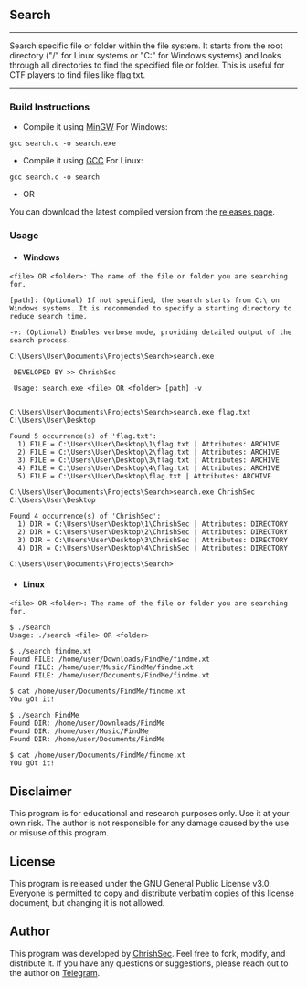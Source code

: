 ## Search

---

Search specific file or folder within the file system. It starts from the root directory ("/" for Linux systems or "C:\" for Windows systems) and looks through all directories to find the specified file or folder. This is useful for CTF players to find files like flag.txt.

---

### Build Instructions

- Compile it using [MinGW](https://www.mingw-w64.org/) For Windows:

```gcc search.c -o search.exe```

- Compile it using [GCC](https://gcc.gnu.org/install/) For Linux:

```gcc search.c -o search```

- OR

You can download the latest compiled version from the [releases page]().

### Usage

- #### Windows

```
<file> OR <folder>: The name of the file or folder you are searching for.

[path]: (Optional) If not specified, the search starts from C:\ on Windows systems. It is recommended to specify a starting directory to reduce search time.

-v: (Optional) Enables verbose mode, providing detailed output of the search process.
```

```
C:\Users\User\Documents\Projects\Search>search.exe

 DEVELOPED BY >> ChrishSec

 Usage: search.exe <file> OR <folder> [path] -v


C:\Users\User\Documents\Projects\Search>search.exe flag.txt C:\Users\User\Desktop

Found 5 occurrence(s) of 'flag.txt':
  1) FILE = C:\Users\User\Desktop\1\flag.txt | Attributes: ARCHIVE
  2) FILE = C:\Users\User\Desktop\2\flag.txt | Attributes: ARCHIVE
  3) FILE = C:\Users\User\Desktop\3\flag.txt | Attributes: ARCHIVE
  4) FILE = C:\Users\User\Desktop\4\flag.txt | Attributes: ARCHIVE
  5) FILE = C:\Users\User\Desktop\flag.txt | Attributes: ARCHIVE

C:\Users\User\Documents\Projects\Search>search.exe ChrishSec C:\Users\User\Desktop

Found 4 occurrence(s) of 'ChrishSec':
  1) DIR = C:\Users\User\Desktop\1\ChrishSec | Attributes: DIRECTORY
  2) DIR = C:\Users\User\Desktop\2\ChrishSec | Attributes: DIRECTORY
  3) DIR = C:\Users\User\Desktop\3\ChrishSec | Attributes: DIRECTORY
  4) DIR = C:\Users\User\Desktop\4\ChrishSec | Attributes: DIRECTORY

C:\Users\User\Documents\Projects\Search>
```

- #### Linux

```
<file> OR <folder>: The name of the file or folder you are searching for.
```

```
$ ./search
Usage: ./search <file> OR <folder>

$ ./search findme.xt
Found FILE: /home/user/Downloads/FindMe/findme.xt
Found FILE: /home/user/Music/FindMe/findme.xt
Found FILE: /home/user/Documents/FindMe/findme.xt

$ cat /home/user/Documents/FindMe/findme.xt
YOu gOt it!

$ ./search FindMe
Found DIR: /home/user/Downloads/FindMe
Found DIR: /home/user/Music/FindMe
Found DIR: /home/user/Documents/FindMe

$ cat /home/user/Documents/FindMe/findme.xt
YOu gOt it!
```

## Disclaimer

This program is for educational and research purposes only. Use it at your own risk. The author is not responsible for any damage caused by the use or misuse of this program.

## License

This program is released under the GNU General Public License v3.0. Everyone is permitted to copy and distribute verbatim copies of this license document, but changing it is not allowed.

## Author

This program was developed by [ChrishSec](https://github.com/ChrishSec). Feel free to fork, modify, and distribute it. If you have any questions or suggestions, please reach out to the author on [Telegram](https://t.me/ChrishSec).

